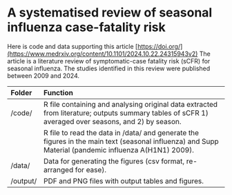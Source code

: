 # A systematised review of seasonal influenza case-fatality risk
Here is code and data supporting this article [https://doi.org/](https://www.medrxiv.org/content/10.1101/2024.10.22.24315943v2)
The article is a literature review of symptomatic-case fatality risk (sCFR) for seasonal influenza. The studies identified in this review were published between 2009 and 2024.

| Folder    | Function  |
| :------------ | :----------------------------------------------------------------------------------------------------------------------------------------------- |
|  /code/       | R file containing and analysing original data extracted from literature; outputs summary tables of sCFR 1) averaged over seasons, and 2) by season.   |
|               | R file to read the data in /data/ and generate the figures in the main text (seasonal influenza) and Supp Material (pandemic influenza A(H1N1) 2009). |
|  /data/       | Data for generating the figures (csv format, re-arranged for ease). |
|  /output/     | PDF and PNG files with output tables and figures. |

